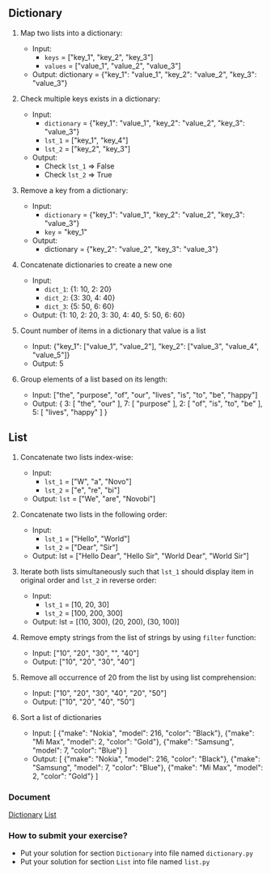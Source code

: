 ## Dictionary
1. Map two lists into a dictionary:
    - Input:
        + `keys` = ["key_1", "key_2", "key_3"]
        + `values` = ["value_1", "value_2", "value_3"]
    - Output: dictionary = {"key_1": "value_1", "key_2": "value_2", "key_3": "value_3"}

2. Check multiple keys exists in a dictionary:
    - Input:
        + `dictionary` = {"key_1": "value_1", "key_2": "value_2", "key_3": "value_3"}
        + `lst_1` = ["key_1", "key_4"]
        + `lst_2` = ["key_2", "key_3"]
    - Output:
        + Check `lst_1` => False
        + Check `lst_2` => True

3. Remove a key from a dictionary:
    - Input:
        + `dictionary` = {"key_1": "value_1", "key_2": "value_2", "key_3": "value_3"}
        + `key` = "key_1"
    - Output:
        + dictionary = {"key_2": "value_2", "key_3": "value_3"}

4. Concatenate dictionaries to create a new one
    - Input:
        + `dict_1`: {1: 10, 2: 20}
        + `dict_2`: {3: 30, 4: 40}
        + `dict_3`: {5: 50, 6: 60}
    - Output: {1: 10, 2: 20, 3: 30, 4: 40, 5: 50, 6: 60}

5. Count number of items in a dictionary that value is a list
    - Input: {"key_1": ["value_1", "value_2"], "key_2": ["value_3", "value_4", "value_5"]}
    - Output: 5

6. Group elements of a list based on its length:
    - Input: ["the", "purpose", "of", "our", "lives", "is", "to", "be", "happy"]
    - Output: {
        3: [ "the", "our" ],
        7: [ "purpose" ],
        2: [ "of", "is", "to", "be" ],
        5: [ "lives", "happy" ]
    }

## List
1. Concatenate two lists index-wise:
    - Input:
        + `lst_1` = ["W", "a", "Novo"]
        + `lst_2` = ["e", "re", "bi"]
    - Output: `lst` = ["We", "are", "Novobi"]

2. Concatenate two lists in the following order:
    - Input:
        + `lst_1` = ["Hello", "World"]
        + `lst_2` = ["Dear", "Sir"]
    - Output: lst = ["Hello Dear", "Hello Sir", "World Dear", "World Sir"]

3. Iterate both lists simultaneously such that `lst_1` should display item in original order and `lst_2` in reverse order:
    - Input:
        + `lst_1` = [10, 20, 30]
        + `lst_2` = [100, 200, 300]
    - Output: lst = [(10, 300), (20, 200), (30, 100)]

4. Remove empty strings from the list of strings by using `filter` function:
    - Input: ["10", "20", "30", "", "40"]
    - Output: ["10", "20", "30", "40"]

5. Remove all occurrence of 20 from the list by using list comprehension:
    - Input: ["10", "20", "30", "40", "20", "50"]
    - Output: ["10", "20", "40", "50"]

6. Sort a list of dictionaries
    - Input: [
        {"make": "Nokia", "model": 216, "color": "Black"},
        {"make": "Mi Max", "model": 2, "color": "Gold"},
        {"make": "Samsung", "model": 7, "color": "Blue"}
    ]
    - Output: [
        {"make": "Nokia", "model": 216, "color": "Black"},
        {"make": "Samsung", "model": 7, "color": "Blue"},
        {"make": "Mi Max", "model": 2, "color": "Gold"}
    ]

### Document
[Dictionary](https://www.geeksforgeeks.org/python-dictionary/)
[List](https://www.geeksforgeeks.org/advanced-python-list-methods-and-techniques/)

### How to submit your exercise?
- Put your solution for section `Dictionary` into file named `dictionary.py`
- Put your solution for section `List` into file named `list.py`
